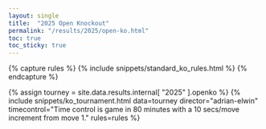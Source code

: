 ```yaml
---
layout: single
title:  "2025 Open Knockout"
permalink: "/results/2025/open-ko.html"
toc: true
toc_sticky: true
---
```


{% capture rules %}
{% include snippets/standard_ko_rules.html %}
{% endcapture %}

{% assign tourney = site.data.results.internal[ "2025" ].openko %}
{% include snippets/ko_tournament.html data=tourney director="adrian-elwin" timecontrol="Time control is game in 80 minutes with a 10 secs/move increment from move 1." rules=rules %}